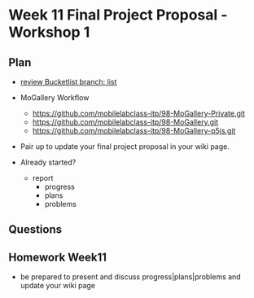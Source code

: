 # Week 11 Final Project Proposal - Workshop 1

## Plan

- [review Bucketlist branch: list](https://github.com/mobilelabclass-itp/09-Bucketlist.git)

- MoGallery Workflow

  - https://github.com/mobilelabclass-itp/98-MoGallery-Private.git
  - https://github.com/mobilelabclass-itp/98-MoGallery.git
  - https://github.com/mobilelabclass-itp/98-MoGallery-p5js.git

- Pair up to update your final project proposal in your wiki page.

- Already started?
  - report
    - progress
    - plans
    - problems

## Questions

## Homework Week11

- be prepared to present and discuss progress|plans|problems and update your wiki page
